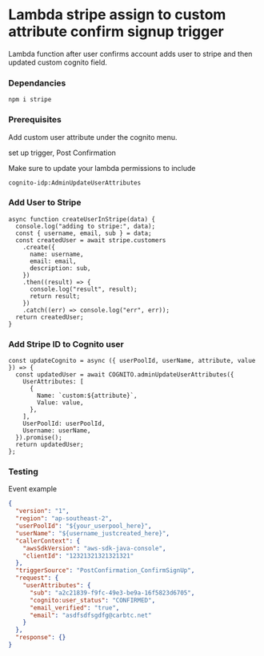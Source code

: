 # Lambda stripe assign to custom attribute confirm signup trigger

Lambda function after user confirms account adds user to stripe and then updated custom cognito field.

### Dependancies

```
npm i stripe
```

### Prerequisites

Add custom user attribute under the cognito menu.

set up trigger, Post Confirmation

Make sure to update your lambda permissions to include

```
cognito-idp:AdminUpdateUserAttributes
```
### Add User to Stripe 
```
async function createUserInStripe(data) {
  console.log("adding to stripe:", data);
  const { username, email, sub } = data;
  const createdUser = await stripe.customers
    .create({
      name: username,
      email: email,
      description: sub,
    })
    .then((result) => {
      console.log("result", result);
      return result;
    })
    .catch((err) => console.log("err", err));
  return createdUser;
}
```

### Add Stripe ID to Cognito user 
```
const updateCognito = async ({ userPoolId, userName, attribute, value }) => {
  const updatedUser = await COGNITO.adminUpdateUserAttributes({
    UserAttributes: [
      {
        Name: `custom:${attribute}`,
        Value: value,
      },
    ],
    UserPoolId: userPoolId,
    Username: userName,
  }).promise();
  return updatedUser;
};
```

### Testing

Event example

```json
{
  "version": "1",
  "region": "ap-southeast-2",
  "userPoolId": "${your_userpool_here}",
  "userName": "${username_justcreated_here}",
  "callerContext": {
    "awsSdkVersion": "aws-sdk-java-console",
    "clientId": "12321321321321321"
  },
  "triggerSource": "PostConfirmation_ConfirmSignUp",
  "request": {
    "userAttributes": {
      "sub": "a2c21839-f9fc-49e3-be9a-16f5823d6705",
      "cognito:user_status": "CONFIRMED",
      "email_verified": "true",
      "email": "asdfsdfsgdfg@carbtc.net"
    }
  },
  "response": {}
}
```
